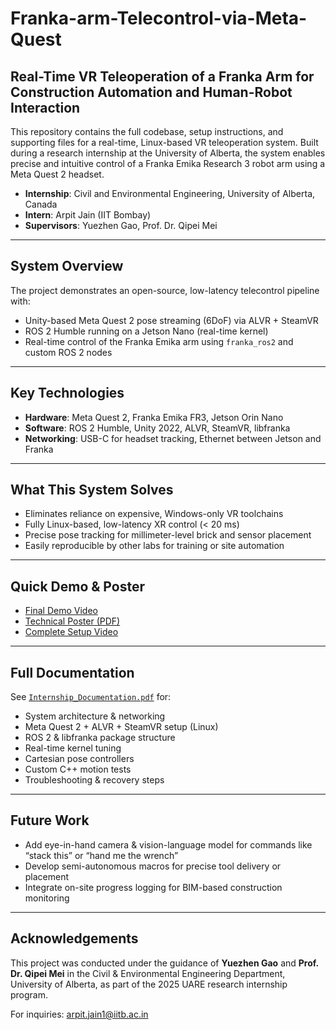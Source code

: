# Franka-arm-Telecontrol-via-Meta-Quest
 
## Real-Time VR Teleoperation of a Franka Arm for Construction Automation and Human-Robot Interaction

This repository contains the full codebase, setup instructions, and supporting files for a real-time, Linux-based VR teleoperation system. Built during a research internship at the University of Alberta, the system enables precise and intuitive control of a Franka Emika Research 3 robot arm using a Meta Quest 2 headset.

- **Internship**: Civil and Environmental Engineering, University of Alberta, Canada  
- **Intern**: Arpit Jain (IIT Bombay)  
- **Supervisors**: Yuezhen Gao, Prof. Dr. Qipei Mei  

---

##  System Overview

The project demonstrates an open-source, low-latency telecontrol pipeline with:
- Unity-based Meta Quest 2 pose streaming (6DoF) via ALVR + SteamVR
- ROS 2 Humble running on a Jetson Nano (real-time kernel)
- Real-time control of the Franka Emika arm using `franka_ros2` and custom ROS 2 nodes

---

##  Key Technologies

- **Hardware**: Meta Quest 2, Franka Emika FR3, Jetson Orin Nano
- **Software**: ROS 2 Humble, Unity 2022, ALVR, SteamVR, libfranka
- **Networking**: USB-C for headset tracking, Ethernet between Jetson and Franka

---

##  What This System Solves

-  Eliminates reliance on expensive, Windows-only VR toolchains  
-  Fully Linux-based, low-latency XR control (< 20 ms)
-  Precise pose tracking for millimeter-level brick and sensor placement
-  Easily reproducible by other labs for training or site automation

---

##  Quick Demo & Poster

-  [Final Demo Video](https://drive.google.com/file/d/1djWV3_R8KXjHr3tL3xHfMX5mXeVSdfsM/view?usp=sharing)  
-  [Technical Poster (PDF)](https://drive.google.com/file/d/1nZMoYLV-StBFFC5Pdl3KX6oBUIysdNmN/view?usp=sharing)  
-  [Complete Setup Video](https://drive.google.com/file/d/1e0ziVf_1DyKf7BcEupy_euwdH6GXxAyO/view)

---

##  Full Documentation

See [`Internship_Documentation.pdf`](Internship_Documentation.pdf) for:

- System architecture & networking
- Meta Quest 2 + ALVR + SteamVR setup (Linux)
- ROS 2 & libfranka package structure
- Real-time kernel tuning
- Cartesian pose controllers
- Custom C++ motion tests
- Troubleshooting & recovery steps

---

##  Future Work

- Add eye-in-hand camera & vision-language model for commands like “stack this” or “hand me the wrench”
- Develop semi-autonomous macros for precise tool delivery or placement
- Integrate on-site progress logging for BIM-based construction monitoring

---

##  Acknowledgements

This project was conducted under the guidance of **Yuezhen Gao** and **Prof. Dr. Qipei Mei** in the Civil & Environmental Engineering Department, University of Alberta, as part of the 2025 UARE research internship program.

For inquiries: [arpit.jain1@iitb.ac.in](mailto:arpit.jain1@iitb.ac.in)
